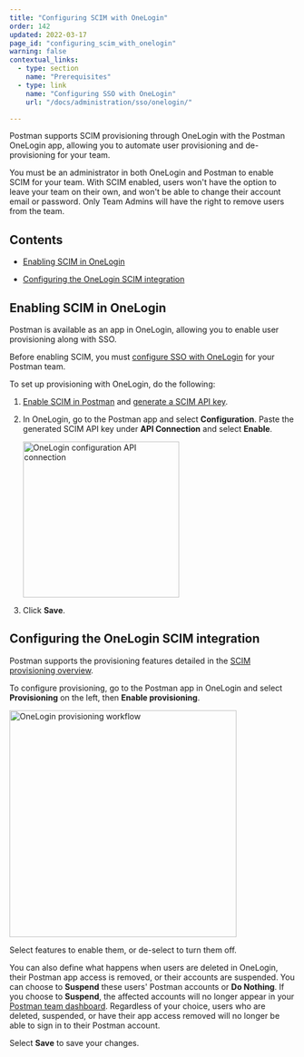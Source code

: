 ```yaml
---
title: "Configuring SCIM with OneLogin"
order: 142
updated: 2022-03-17
page_id: "configuring_scim_with_onelogin"
warning: false
contextual_links:
  - type: section
    name: "Prerequisites"
  - type: link
    name: "Configuring SSO with OneLogin"
    url: "/docs/administration/sso/onelogin/"

---
```


Postman supports SCIM provisioning through OneLogin with the Postman OneLogin app, allowing you to automate user provisioning and de-provisioning for your team.

You must be an administrator in both OneLogin and Postman to enable SCIM for your team. With SCIM enabled, users won't have the option to leave your team on their own, and won't be able to change their account email or password. Only Team Admins will have the right to remove users from the team.

## Contents

* [Enabling SCIM in OneLogin](#enabling-scim-in-onelogin)

* [Configuring the OneLogin SCIM integration](#configuring-the-onelogin-scim-integration)

## Enabling SCIM in OneLogin

Postman is available as an app in OneLogin, allowing you to enable user provisioning along with SSO.

Before enabling SCIM, you must [configure SSO with OneLogin](/docs/administration/sso/onelogin/) for your Postman team.

To set up provisioning with OneLogin, do the following:

1. [Enable SCIM in Postman](/docs/administration/scim-provisioning/scim-provisioning-overview/#enabling-scim-in-postman) and [generate a SCIM API key](/docs/administration/scim-provisioning/scim-provisioning-overview/#generating-scim-api-key).

2. In OneLogin, go to the Postman app and select **Configuration**. Paste the generated SCIM API key under **API Connection** and select **Enable**.

    <img alt="OneLogin configuration API connection" src="https://assets.postman.com/postman-docs/onelogin-api-connection.jpg" width="275px"/>

3. Click **Save**.

## Configuring the OneLogin SCIM integration

Postman supports the provisioning features detailed in the [SCIM provisioning overview](/docs/administration/scim-provisioning/scim-provisioning-overview/#scim-features).

To configure provisioning, go to the Postman app in OneLogin and select **Provisioning** on the left, then **Enable provisioning**.

<img alt="OneLogin provisioning workflow" src="https://assets.postman.com/postman-docs/onelogin-provisioning-workflow.jpg" width="400px"/>

Select features to enable them, or de-select to turn them off.

You can also define what happens when users are deleted in OneLogin, their Postman app access is removed, or their accounts are suspended. You can choose to **Suspend** these users' Postman accounts or **Do Nothing**. If you choose to **Suspend**, the affected accounts will no longer appear in your [Postman team dashboard](https://go.postman.co/settings/team/members). Regardless of your choice, users who are deleted, suspended, or have their app access removed will no longer be able to sign in to their Postman account.

Select **Save** to save your changes.
